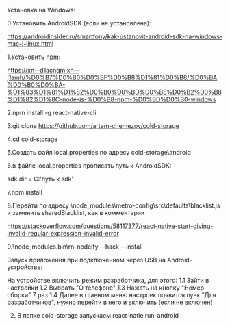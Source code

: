 Установка на Windows:

0.Установить AndroidSDK (если не установлена):

https://androidinsider.ru/smartfony/kak-ustanovit-android-sdk-na-windows-mac-i-linux.html

1.Установить npm:

https://xn--d1acnqm.xn--j1amh/%D0%B7%D0%B0%D0%BF%D0%B8%D1%81%D0%B8/%D0%BA%D0%B0%D0%BA-%D1%83%D1%81%D1%82%D0%B0%D0%BD%D0%BE%D0%B2%D0%B8%D1%82%D1%8C-node-js-%D0%B8-npm-%D0%BD%D0%B0-windows

2.npm install -g react-native-cli

3.git clone https://github.com/artem-chemezov/cold-storage

4.cd cold-storage

5.Создать файл local.properties по адресу cold-storage\android

6.в файле local.properties прописать путь к AndroidSDK:

sdk.dir = C:\'путь к sdk'

7.npm install

8.Перейти по адресу \node_modules\metro-config\src\defaults\blacklist.js и заменить sharedBlacklist, как в комментарии

https://stackoverflow.com/questions/58117377/react-native-start-giving-invalid-regular-expression-invalid-error

9.\node_modules.bin\rn-nodeify --hack --install


Запуск приложения при подключенном через USB на Android-устройстве:

На устройстве включить режим разработчика, для этого:
 1.1 Зайти в настройки 
 1.2 Выбрать "О телефоне" 
 1.3 Нажать на кнопку "Номер сборки" 7 раз
 1.4 Далее в главном меню настроек появится пунк "Для разработчиков", нужно перейти в него и включить (если не включен)

 2. В папке cold-storage запускаем react-natie run-android
